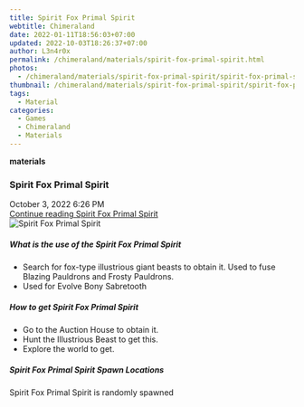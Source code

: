 ```yaml
---
title: Spirit Fox Primal Spirit
webtitle: Chimeraland
date: 2022-01-11T18:56:03+07:00
updated: 2022-10-03T18:26:37+07:00
author: L3n4r0x
permalink: /chimeraland/materials/spirit-fox-primal-spirit.html
photos:
  - /chimeraland/materials/spirit-fox-primal-spirit/spirit-fox-primal-spirit.webp
thumbnail: /chimeraland/materials/spirit-fox-primal-spirit/spirit-fox-primal-spirit.webp
tags:
  - Material
categories:
  - Games
  - Chimeraland
  - Materials
---
```


<section id="bootstrap-wrapper">
  <link
    rel="stylesheet"
    href="https://cdn.statically.io/gh/dimaslanjaka/Web-Manajemen/40ac3225/css/bootstrap-4.5-wrapper.css"
  />
  <div
    class="row g-0 border rounded overflow-hidden flex-md-row mb-4 shadow-sm position-relative"
  >
    <div class="col p-4 d-flex flex-column position-static">
      <strong class="d-inline-block mb-2 text-success">materials</strong>
      <h3 class="mb-0">Spirit Fox Primal Spirit</h3>
      <div class="mb-1 text-muted">October 3, 2022 6:26 PM</div>
      <a href="#" class="stretched-link d-none"
        >Continue reading Spirit Fox Primal Spirit</a
      >
    </div>
    <div class="col-auto d-none d-lg-block">
      <img
        src="/chimeraland/materials/spirit-fox-primal-spirit/spirit-fox-primal-spirit.webp"
        alt="Spirit Fox Primal Spirit"
      />
    </div>
  </div>
  <div class="row">
    <div class="col-lg-6 col-12 mb-2">
      <div class="card">
        <div class="card-body">
          <h5 class="card-title">
            What is the use of the Spirit Fox Primal Spirit
          </h5>
          <div class="card-text">
            <ul>
              <li>
                Search for fox-type illustrious giant beasts to obtain it. Used
                to fuse Blazing Pauldrons and Frosty Pauldrons.
              </li>
              <li>Used for Evolve Bony Sabretooth</li>
            </ul>
          </div>
        </div>
      </div>
    </div>
    <div class="col-lg-6 col-12 mb-2">
      <div class="card">
        <div class="card-body">
          <h5 class="card-title">How to get Spirit Fox Primal Spirit</h5>
          <div class="card-text">
            <ul>
              <li>Go to the Auction House to obtain it.</li>
              <li>Hunt the Illustrious Beast to get this.</li>
              <li>Explore the world to get.</li>
            </ul>
          </div>
        </div>
      </div>
    </div>
    <div class="col-12 mb-2">
      <h5>Spirit Fox Primal Spirit Spawn Locations</h5>
      <p>Spirit Fox Primal Spirit is randomly spawned</p>
    </div>
  </div>
</section>